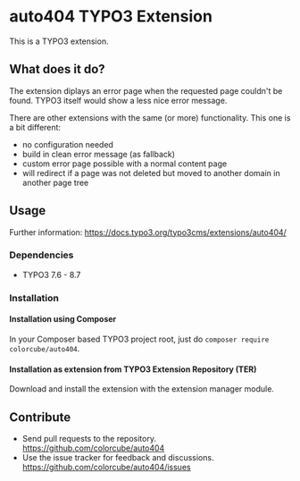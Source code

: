 # auto404 TYPO3 Extension

This is a TYPO3 extension.

## What does it do?

The extension diplays an error page when the requested page couldn't be found.
TYPO3 itself would show a less nice error message.

There are other extensions with the same (or more) functionality. This one is a bit different:

- no configuration needed
- build in clean error message (as fallback)
- custom error page possible with a normal content page
- will redirect if a page was not deleted but moved to another domain in another page tree

    
## Usage

Further information: https://docs.typo3.org/typo3cms/extensions/auto404/

### Dependencies

* TYPO3 7.6 - 8.7

### Installation

#### Installation using Composer

In your Composer based TYPO3 project root, just do `composer require colorcube/auto404`. 

#### Installation as extension from TYPO3 Extension Repository (TER)

Download and install the extension with the extension manager module.

## Contribute

- Send pull requests to the repository. <https://github.com/colorcube/auto404>
- Use the issue tracker for feedback and discussions. <https://github.com/colorcube/auto404/issues>


